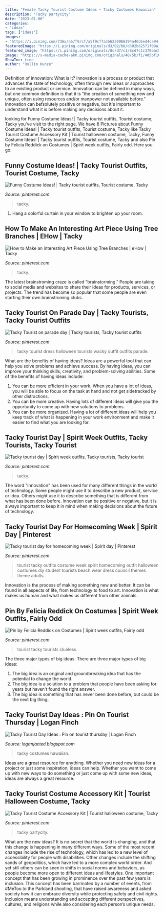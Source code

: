 ```yaml
---
title: "Female Tacky Tourist Costume Ideas ~ Tacky Costumes Hawaiian"
description: "Tacky partycity"
date: "2023-01-06"
categories:
- "ideas"
tags: ["ideas"]
images:
- "https://i.pinimg.com/736x/a5/f9/cf/a5f9cf7a3b6236966394a46b5ed4ca94--diy-couples-costumes-couple-costume-ideas.jpg"
featuredImage: "https://i.pinimg.com/originals/d3/02/b6/d302b62571f09a1a8c6265d23d768b1d.jpg"
featured_image: "https://i.pinimg.com/originals/8c/d7/c1/8cd7c1c370bac5450d9fc17c8ab3d9ad.jpg"
image: "https://s-media-cache-ak0.pinimg.com/originals/40/5b/f1/405bf10cd0ab4c2b8c287424965312db.jpg"
ShowToc: true
author: "Rollin Kunze"
---
```



Definition of innovation: What is it?
Innovation is a process or product that advances the state of technology, often through new ideas or approaches to an existing product or service. Innovation can be defined in many ways, but one common definition is that it is "the creation of something new and unique, often using resources and/or manpower not available before." 
Innovation can befsolutely positive or negative, but it's important to understand what it is before making any decisions about it.

	

		
looking for Funny Costume Ideas! | Tacky tourist outfits, Tourist costume, Tacky you've visit to the right page. We have 8 Pictures about Funny Costume Ideas! | Tacky tourist outfits, Tourist costume, Tacky like Tacky Tourist Costume Accessory Kit | Tourist halloween costume, Tacky, Funny Costume Ideas! | Tacky tourist outfits, Tourist costume, Tacky and also Pin by Felicia Reddick on Costumes | Spirit week outfits, Fairly odd. Here you go:
		
    
## Funny Costume Ideas! | Tacky Tourist Outfits, Tourist Costume, Tacky

<img loading=lazy src="https://i.pinimg.com/736x/a5/f9/cf/a5f9cf7a3b6236966394a46b5ed4ca94--diy-couples-costumes-couple-costume-ideas.jpg" onerror="this.onerror=null;this.src='https://tse1.mm.bing.net/th?id=OIP.ru502pV6U8OtOFtuz-ATRAHaHa&amp;pid=15.1';" alt="Funny Costume Ideas! | Tacky tourist outfits, Tourist costume, Tacky">

_Source: pinterest.com_

>tacky. 

	

1. Hang a colorful curtain in your window to brighten up your room.

    
## How To Make An Interesting Art Piece Using Tree Branches | EHow | Tacky

<img loading=lazy src="https://i.pinimg.com/originals/4c/6b/14/4c6b14b1607c9836232be7f27d876076.jpg" onerror="this.onerror=null;this.src='https://tse1.mm.bing.net/th?id=OIP.-9HZBsJp_92zN4yNIMJD7AHaNL&amp;pid=15.1';" alt="How to Make an Interesting Art Piece Using Tree Branches | eHow | Tacky">

_Source: pinterest.com_

>tacky. 

	

The latest brainstroming craze is called "brainstorming." People are taking to social media and websites to share their ideas for products, services, or projects. The trend has become so popular that some people are even starting their own brainstroming clubs.

    
## Tacky Tourist On Parade Day | Tacky Tourists, Tacky Tourist Outfits

<img loading=lazy src="https://i.pinimg.com/originals/d3/02/b6/d302b62571f09a1a8c6265d23d768b1d.jpg" onerror="this.onerror=null;this.src='https://tse3.mm.bing.net/th?id=OIP.y9G--u7Rfp9X6TH0wGuW-wHaL0&amp;pid=15.1';" alt="Tacky Tourist on parade day | Tacky tourists, Tacky tourist outfits">

_Source: pinterest.com_

>tacky tourist dress halloween tourists wacky outfit outfits parade. 

	

What are the benefits of having ideas?
Ideas are a powerful tool that can help you solve problems and achieve success. By having ideas, you can improve your thinking skills, creativity, and problem-solving abilities. Some of the benefits of having ideas include: 
1) You can be more efficient in your work. When you have a lot of ideas, you will be able to focus on the task at hand and not get sidetracked by other distractions. 
2) You can be more creative. Having lots of different ideas will give you the opportunity to come up with new solutions to problems. 
3) You can be more organized. Having a lot of different ideas will help you keep track of what is happening in your work environment and make it easier to find what you are looking for.

    
## Tacky Tourist Day | Spirit Week Outfits, Tacky Tourists, Tacky Tourist

<img loading=lazy src="https://i.pinimg.com/736x/e7/3f/15/e73f15fc7781ceb64196b02e284a94de.jpg" onerror="this.onerror=null;this.src='https://tse3.mm.bing.net/th?id=OIP.pNrFdzabnKc-iCKfGKg1wgHaJ3&amp;pid=15.1';" alt="Tacky tourist day | Spirit week outfits, Tacky tourists, Tacky tourist">

_Source: pinterest.com_

>tacky. 

	

The word "innovation" has been used for many different things in the world of technology. Some people might use it to describe a new product, service or idea. Others might use it to describe something that is different from what has been done before. Innovation can be positive or negative, but it is always important to keep it in mind when making decisions about the future of technology.

    
## Tacky Tourist Day For Homecoming Week | Spirit Day | Pinterest

<img loading=lazy src="https://s-media-cache-ak0.pinimg.com/originals/40/5b/f1/405bf10cd0ab4c2b8c287424965312db.jpg" onerror="this.onerror=null;this.src='https://tse2.mm.bing.net/th?id=OIP.Bf2qpvsV4S--VozINOq1HQHaHP&amp;pid=15.1';" alt="Tacky tourist day for homecoming week | Spirit day | Pinterest">

_Source: pinterest.com_

>tourist tacky outfits costume week spirit homecoming outfit halloween costumes diy student tourists beach wear dress council themes theme adults. 

	

Innovation is the process of making something new and better. It can be found in all aspects of life, from technology to food to art. Innovation is what makes us human and what makes us different from other animals.

    
## Pin By Felicia Reddick On Costumes | Spirit Week Outfits, Fairly Odd

<img loading=lazy src="https://i.pinimg.com/736x/77/c8/16/77c816fd61fd81e67de3525b61be82e5--halloween-costumes-road-trip.jpg" onerror="this.onerror=null;this.src='https://tse3.mm.bing.net/th?id=OIP.uTiB_sEYkv9FV4a12aAZ8wHaJ-&amp;pid=15.1';" alt="Pin by Felicia Reddick on Costumes | Spirit week outfits, Fairly odd">

_Source: pinterest.com_

>tourist tacky tourists clueless. 

	

The three major types of big ideas:
There are three major types of big ideas: 
1. The big idea is an original and groundbreaking idea that has the potential to change the world. 
2. The big idea is a solution to a problem that people have been asking for years but haven't found the right answer. 
3. The big idea is something that has never been done before, but could be the next big thing.

    
## Tacky Tourist Day Ideas : Pin On Tourist Thursday | Logan Finch

<img loading=lazy src="https://i.pinimg.com/originals/8c/d7/c1/8cd7c1c370bac5450d9fc17c8ab3d9ad.jpg" onerror="this.onerror=null;this.src='https://tse1.mm.bing.net/th?id=OIP.B9SKYRV_70SMQQ2-3BanSgHaM1&amp;pid=15.1';" alt="Tacky Tourist Day Ideas : Pin on tourist thursday | Logan Finch">

_Source: loganjacted.blogspot.com_

>tacky costumes hawaiian. 

	

Ideas are a great resource for anything. Whether you need new ideas for a project or just some inspiration, ideas can help. Whether you want to come up with new ways to do something or just come up with some new ideas, ideas are always a great resource.

    
## Tacky Tourist Costume Accessory Kit | Tourist Halloween Costume, Tacky

<img loading=lazy src="https://i.pinimg.com/736x/82/d3/3a/82d33a2df0908f0f87d3ff1ffc72849b.jpg" onerror="this.onerror=null;this.src='https://tse2.mm.bing.net/th?id=OIP.bSevc_8nU0In_5rhxkYu8wHaHa&amp;pid=15.1';" alt="Tacky Tourist Costume Accessory Kit | Tourist halloween costume, Tacky">

_Source: pinterest.com_

>tacky partycity. 

	

What are the new ideas?
It is no secret that the world is changing, and that this change is happening in many different ways. Some of the most recent changes include the rise of technology, which has led to a new level of accessibility for people with disabilities. Other changes include the shifting sands of geopolitics, which have led to a more complex world order. And yet still others can be seen in shifts in social norms and behaviors, as people become more open to different ideas and lifestyles.
One important concept that has been growing in prominence over the past few years is inclusion. This concept has been barrinated by a number of events, from #MeToo to the Parkland shooting, that have raised awareness and asked society how it can embrace diversity while protecting safety and civil rights. Inclusion means understanding and accepting different perspectives, cultures, and religions while also considering each person’s unique needs.


